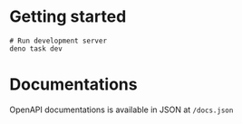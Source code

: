 # Getting started

```
# Run development server
deno task dev
```

# Documentations

OpenAPI documentations is available in JSON at `/docs.json`

